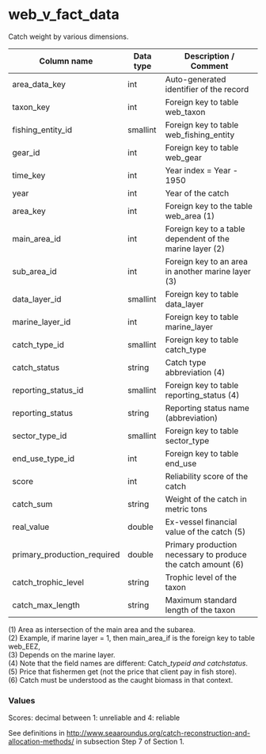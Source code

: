 # web_v_fact_data



Catch weight by various dimensions.

| Column  name                | Data  type | Description  / Comment                                       |
| --------------------------- | ---------- | ------------------------------------------------------------ |
| area_data_key               | int        | Auto-generated identifier of the record                      |
| taxon_key                   | int        | Foreign key to table web_taxon                               |
| fishing_entity_id           | smallint   | Foreign key to table web_fishing_entity                      |
| gear_id                     | int        | Foreign key to table web_gear                                |
| time_key                    | int        | Year index = Year - 1950                                     |
| year                        | int        | Year of the catch                                            |
| area_key                    | int        | Foreign key to the table web_area (1)                        |
| main_area_id                | int        | Foreign key to a table dependent of the marine layer (2)     |
| sub_area_id                 | int        | Foreign key to an area in another marine layer (3)           |
| data_layer_id               | smallint   | Foreign key to table data_layer                              |
| marine_layer_id             | int        | Foreign key to table marine_layer                            |
| catch_type_id               | smallint   | Foreign key to table catch_type                              |
| catch_status                | string     | Catch type abbreviation (4)                                  |
| reporting_status_id         | smallint   | Foreign key to table reporting_status (4)                    |
| reporting_status            | string     | Reporting status name (abbreviation)                         |
| sector_type_id              | smallint   | Foreign key to table sector_type                             |
| end_use_type_id             | int        | Foreign key to table end_use                                 |
| score                       | int        | Reliability score of the catch                               |
| catch_sum                   | string     | Weight of the catch in metric tons                           |
| real_value                  | double     | Ex-vessel financial value of the catch (5)                   |
| primary_production_required | double     | Primary production necessary to produce the catch amount (6) |
| catch_trophic_level         | string     | Trophic level of the taxon                                   |
| catch_max_length            | string     | Maximum standard length of the taxon                         |



(1)	Area as intersection of the main area and the subarea.     
(2)	Example, if marine layer = 1, then main_area_if is the foreign key to table web_EEZ,      
(3)	Depends on the marine layer.     
(4)	Note that the field names are different: Catch_*type*_id and catch_*status*.     
(5)	Price that fishermen get (not the price that client pay in fish store).     
(6)	Catch must be understood as the caught biomass in that context.     



### Values

Scores: decimal between 1: unreliable and 4: reliable

See definitions in http://www.seaaroundus.org/catch-reconstruction-and-allocation-methods/
in subsection Step 7 of Section 1.

